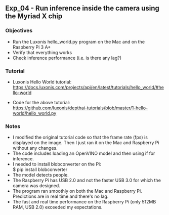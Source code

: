 ## Exp_04 - Run inference inside the camera using the Myriad X chip

### Objectives
- Run the Luxonis hello_world.py program on the Mac and on the Raspberry Pi 3 A+
- Verify that everything works
- Check inference performance (i.e. is there any lag?)

### Tutorial
- Luxonis Hello World tutorial:<br>
https://docs.luxonis.com/projects/api/en/latest/tutorials/hello_world/#hello-world

- Code for the above tutorial:<br>
https://github.com/luxonis/depthai-tutorials/blob/master/1-hello-world/hello_world.py

### Notes
- I modified the original tutorial code so that the frame rate (fps) is displayed on the image. Then I just ran it on the Mac and Raspberry Pi without any changes.
- The code includes loading an OpenVINO model and then using if for inference.
- I needed to install blobconverter on the Pi:<br>
$ pip install blobconverter
- The model detects people.
- The Raspberry Pi has USB 2.0 and not the faster USB 3.0 for which the camera was designed.
- The program ran smoothly on both the Mac and Raspberry Pi. Predictions are in real time and there's no lag.
- The fast and real time performance on the Raspberry Pi (only 512MB RAM, USB 2.0) exceeded my expectations.

<br>
